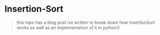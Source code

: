 # Insertion-Sort

> this repo has a blog post ive written to break down how insertionSort works as well as an implementation of it in python3